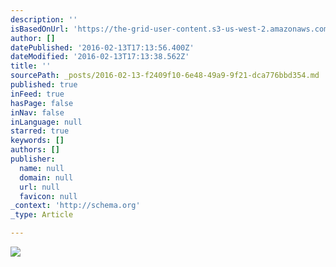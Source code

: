 ```yaml
---
description: ''
isBasedOnUrl: 'https://the-grid-user-content.s3-us-west-2.amazonaws.com/fea6302d-3b84-4091-b323-4c379f3d5d41.png'
author: []
datePublished: '2016-02-13T17:13:56.400Z'
dateModified: '2016-02-13T17:13:38.562Z'
title: ''
sourcePath: _posts/2016-02-13-f2409f10-6e48-49a9-9f21-dca776bbd354.md
published: true
inFeed: true
hasPage: false
inNav: false
inLanguage: null
starred: true
keywords: []
authors: []
publisher:
  name: null
  domain: null
  url: null
  favicon: null
_context: 'http://schema.org'
_type: Article

---
```

![](https://the-grid-user-content.s3-us-west-2.amazonaws.com/fea6302d-3b84-4091-b323-4c379f3d5d41.png)